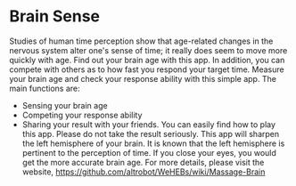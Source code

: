 # Brain Sense
Studies of human time perception show that age-related changes in the nervous system alter one's sense of time; it really does seem to move more quickly with age. Find out your brain age with this app.
In addition, you can compete with others as to how fast you respond your target time.
Measure your brain age and check your response ability with this simple app.
The main functions are:
- Sensing your brain age
- Competing your response ability
- Sharing your result with your friends.
You can easily find how to play this app.
Please do not take the result seriously.
This app will sharpen the left hemisphere of your brain.
It is known that the left hemisphere is pertinent to the perception of time.
If you close your eyes, you would get the more accurate brain age.
For more details, please visit the website, 
https://github.com/altrobot/WeHEBs/wiki/Massage-Brain
